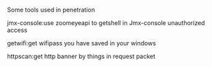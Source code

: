 Some tools used in penetration

jmx-console:use zoomeyeapi to getshell in Jmx-console unauthorized access

getwifi:get wifipass you have saved in your windows

httpscan:get http banner by things in request packet

